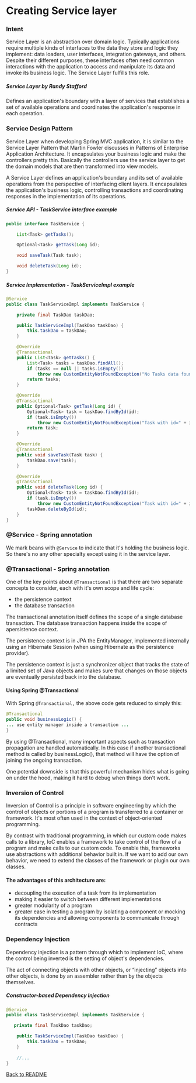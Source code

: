 # Creating Service layer

### Intent

Service Layer is an abstraction over domain logic. Typically applications require multiple kinds of 
interfaces to the data they store and logic they implement: data loaders, user interfaces, integration 
gateways, and others. Despite their different purposes, these interfaces often need common interactions 
with the application to access and manipulate its data and invoke its business logic. The Service Layer 
fulfills this role.

  ##### Service Layer by Randy Stafford
  
  Defines an application's boundary with a layer of services that establishes a set of available 
  operations and coordinates the application's response in each operation.

### Service Design Pattern
  
 Service Layer when developing Spring MVC application, it is similar to the Service Layer Pattern that Martin 
 Fowler discusses in Patterns of Enterprise Application Architecture. It encapsulates your business logic and 
 make the controllers pretty thin. Basically the controllers use the service layer to get the domain models 
 that are then transformed into view models.
 
 A Service Layer defines an application's boundary and its set of available operations from the 
 perspective of interfacing client layers. It encapsulates the application's business logic, 
 controlling transactions and coordinating responses in the implementation of its operations.

##### Service API - TaskService interface example  

```java
public interface TaskService {

    List<Task> getTasks();

    Optional<Task> getTask(Long id);

    void saveTask(Task task);

    void deleteTask(Long id);
}
```

##### Service Implementation - TaskServiceImpl example  

```java
@Service
public class TaskServiceImpl implements TaskService {

    private final TaskDao taskDao;

    public TaskServiceImpl(TaskDao taskDao) {
        this.taskDao = taskDao;
    }

    @Override
    @Transactional
    public List<Task> getTasks() {
        List<Task> tasks = taskDao.findAll();
        if (tasks == null || tasks.isEmpty())
            throw new CustomEntityNotFoundException("No Tasks data found!");
        return tasks;
    }

    @Override
    @Transactional
    public Optional<Task> getTask(Long id) {
        Optional<Task> task = taskDao.findById(id);
        if (task.isEmpty())
            throw new CustomEntityNotFoundException("Task with id=" + id + " not found!");
        return task;
    }

    @Override
    @Transactional
    public void saveTask(Task task) {
        taskDao.save(task);
    }

    @Override
    @Transactional
    public void deleteTask(Long id) {
        Optional<Task> task = taskDao.findById(id);
        if (task.isEmpty())
            throw new CustomEntityNotFoundException("Task with id=" + id + " not found!");
        taskDao.deleteById(id);
    }
}
```

### @Service - Spring annotation

We mark beans with ```@Service``` to indicate that it's holding the business logic. 
So there's no any other specialty except using it in the service layer.

### @Transactional - Spring annotation

One of the key points about ```@Transactional``` is that there are two separate concepts to consider, 
each with it's own scope and life cycle:

   - the persistence context
   - the database transaction

The transactional annotation itself defines the scope of a single database transaction. 
The database transaction happens inside the scope of apersistence context.

The persistence context is in JPA the EntityManager, implemented internally using 
an Hibernate Session (when using Hibernate as the persistence provider).

The persistence context is just a synchronizer object that tracks the state of a limited 
set of Java objects and makes sure that changes on those objects are eventually persisted back into the database.

#### Using Spring @Transactional

With Spring ```@Transactional,``` the above code gets reduced to simply this:

```java
@Transactional
public void businessLogic() {
... use entity manager inside a transaction ...
}
```

By using @Transactional, many important aspects such as transaction propagation
 are handled automatically. In this case if another transactional method is called 
 by businessLogic(), that method will have the option of joining the ongoing transaction.

One potential downside is that this powerful mechanism hides what is going on under 
the hood, making it hard to debug when things don't work.

### Inversion of Control

Inversion of Control is a principle in software engineering by which the control of objects or 
portions of a program is transferred to a container or framework. It's most often used in the 
context of object-oriented programming.

By contrast with traditional programming, in which our custom code makes calls to a library, 
IoC enables a framework to take control of the flow of a program and make calls to our custom 
code. To enable this, frameworks use abstractions with additional behavior built in. If we want 
to add our own behavior, we need to extend the classes of the framework or plugin our own classes.

#### The advantages of this architecture are:

   - decoupling the execution of a task from its implementation
   - making it easier to switch between different implementations
   - greater modularity of a program
   - greater ease in testing a program by isolating a component or mocking its 
   dependencies and allowing components to communicate through contracts


### Dependency Injection

Dependency injection is a pattern through which to implement IoC, where the control being 
inverted is the setting of object's dependencies.

The act of connecting objects with other objects, or “injecting” objects into other objects, 
is done by an assembler rather than by the objects themselves.

##### Constructor-based Dependency Injection

```java
@Service
public class TaskServiceImpl implements TaskService {

   private final TaskDao taskDao;

    public TaskServiceImpl(TaskDao taskDao) {
        this.taskDao = taskDao;
    }
    
    //...
}
```

[Back to README](../README.md) 